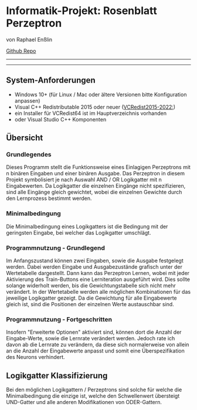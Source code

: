 # Informatik-Projekt: Rosenblatt Perzeptron
von Raphael Enßlin

[Github Repo](https://github.com/Rajakenhd/rosenblatt-perceptron)

---
---

## System-Anforderungen
- Windows 10+ (für Linux / Mac oder ältere Versionen bitte Konfiguration anpassen)
- Visual C++ Redistributable 2015 oder neuer ([VCRedist2015-2022:](https://learn.microsoft.com/en-us/cpp/windows/latest-supported-vc-redist?view=msvc-170))
- ein Installer für VCRedist64 ist im Hauptverzeichnis vorhanden
- oder Visual Studio C++ Komponenten

## Übersicht
### Grundlegendes
Dieses Programm stellt die Funktionsweise eines Einlagigen Perzeptrons mit n binären Eingaben und einer binären Ausgabe.
Das Perzeptron in diesem Projekt symbolisiert je nach Auswahl AND / OR Logikgatter mit n Eingabewerten. Da Logikgatter die einzelnen Eingänge nicht spezifizieren, sind alle Eingänge gleich gewichtet, wobei die einzelnen Gewichte durch den Lernprozess bestimmt werden.

### Minimalbedingung
Die Minimalbedingung eines Logikgatters ist die Bedingung mit der geringsten Eingabe, bei welcher das Logikgatter umschlägt.

### Programmnutzung - Grundlegend
Im Anfangszustand können zwei Eingaben, sowie die Ausgabe festgelegt werden. Dabei werden Eingabe und Ausgabezustände grafisch unter der Wertetabelle dargestellt. Dann kann das Perzeptron Lernen, wobei mit jeder Aktivierung des Train-Buttons eine Lerniteration ausgeführt wird. Dies sollte solange widerholt werden, bis die Gewichtungstabelle sich nicht mehr verändert. In der Wertetabelle werden alle möglichen Kombinationen für das jeweilige Logikgatter gezeigt. Da die Gewichtung für alle Eingabewerte gleich ist, sind die Positionen der einzelnen Werte austauschbar sind.

### Programmnutzung - Fortgeschritten
Insofern "Erweiterte Optionen" aktiviert sind, können dort die Anzahl der Eingabe-Werte, sowie die Lernrate verändert werden. Jedoch rate ich davon ab die Lernrate zu verändern, da diese sich normalerweise von allein an die Anzahl der Eingabewerte anpasst und somit eine Überspezifikation des Neurons verhindert.

## Logikgatter Klassifizierung
Bei den möglichen Logikgattern / Perzeptrons sind solche für welche die Minimalbedingung die einzige ist, welche den Schwellenwert übersteigt UND-Gatter und alle anderen Modifikationen von ODER-Gattern.